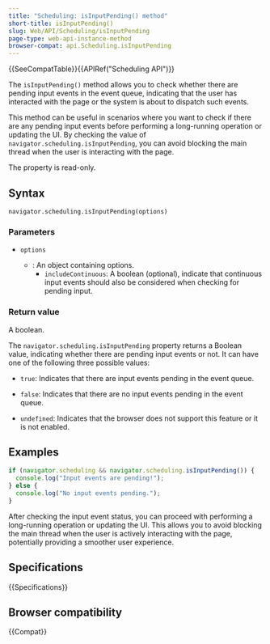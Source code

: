 ```yaml
---
title: "Scheduling: isInputPending() method"
short-title: isInputPending()
slug: Web/API/Scheduling/isInputPending
page-type: web-api-instance-method
browser-compat: api.Scheduling.isInputPending
---
```


{{SeeCompatTable}}{{APIRef("Scheduling API")}}

The `isInputPending()` method allows you to check whether there are pending input events in the event queue, indicating that the user has interacted with the page or the system is about to dispatch such events.

This method can be useful in scenarios where you want to check if there are any pending input events before performing a long-running operation or updating the UI. By checking the value of `navigator.scheduling.isInputPending`, you can avoid blocking the main thread when the user is interacting with the page.

The property is read-only.

## Syntax

```js-nolint
navigator.scheduling.isInputPending(options)
```

### Parameters

- `options`

  - : An object containing options.
    - `includeContinuous`: A boolean (optional), indicate that continuous input events should also be considered when checking for pending input.

### Return value

A boolean.

The `navigator.scheduling.isInputPending` property returns a Boolean value, indicating whether there are pending input events or not. It can have one of the following three possible values:

- `true`: Indicates that there are input events pending in the event queue.

- `false`: Indicates that there are no input events pending in the event queue.

- `undefined`: Indicates that the browser does not support this feature or it is not enabled.

## Examples

```js
if (navigator.scheduling && navigator.scheduling.isInputPending()) {
  console.log("Input events are pending!");
} else {
  console.log("No input events pending.");
}
```

After checking the input event status, you can proceed with performing a long-running operation or updating the UI. This allows you to avoid blocking the main thread when the user is actively interacting with the page, potentially providing a smoother user experience.

## Specifications

{{Specifications}}

## Browser compatibility

{{Compat}}
